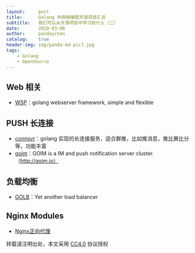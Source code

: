 ```yaml
---
layout:     post
title:      Golang 中网络编程开源项目汇总
subtitle:   我们可以从开源项目中学习到什么（二）
date:       2020-03-08
author:     pandaychen
catalog:    true
header-img: img/panda-md-pic7.jpg
tags:
    - Golang
    - OpenSource
---
```


##  Web 相关
-   [WSP](https://github.com/simplejia/wsp)：golang webserver framework, simple and flexible

##  PUSH 长连接
-   [connsvr](https://github.com/simplejia/connsvr)：golang 实现的长连接服务，适合群推，比如推消息，推比赛比分等，功能丰富
-   [goim](https://github.com/Terry-Mao/goim)：GOIM is a IM and push notification server cluster.（http://goim.io）

##  负载均衡
-   [GOLB](https://github.com/onestraw/golb)：Yet another load balancer


##  Nginx Modules
-   [Nginx正向代理](https://github.com/chobits/ngx_http_proxy_connect_module)


转载请注明出处，本文采用 [CC4.0](http://creativecommons.org/licenses/by-nc-nd/4.0/) 协议授权
